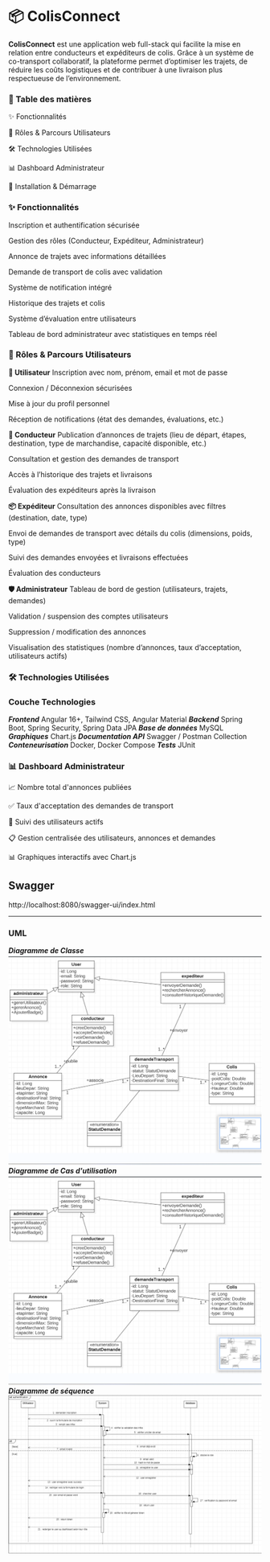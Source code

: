 # **📦 ColisConnect**

**ColisConnect** est une application web full-stack qui facilite la mise en relation entre conducteurs et expéditeurs de colis. Grâce à un système de co-transport collaboratif, la plateforme permet d’optimiser les trajets, de réduire les coûts logistiques et de contribuer à une livraison plus respectueuse de l’environnement.

### **📌 Table des matières**

✨ Fonctionnalités

👥 Rôles & Parcours Utilisateurs

🛠️ Technologies Utilisées

📊 Dashboard Administrateur

🚀 Installation & Démarrage

### ✨ Fonctionnalités

Inscription et authentification sécurisée

Gestion des rôles (Conducteur, Expéditeur, Administrateur)

Annonce de trajets avec informations détaillées

Demande de transport de colis avec validation

Système de notification intégré

Historique des trajets et colis

Système d’évaluation entre utilisateurs

Tableau de bord administrateur avec statistiques en temps réel

### **👥 Rôles & Parcours Utilisateurs**

**🧑 Utilisateur**
Inscription avec nom, prénom, email et mot de passe

Connexion / Déconnexion sécurisées

Mise à jour du profil personnel

Réception de notifications (état des demandes, évaluations, etc.)

**🚛 Conducteur**
Publication d’annonces de trajets (lieu de départ, étapes, destination, type de marchandise, capacité disponible, etc.)

Consultation et gestion des demandes de transport

Accès à l’historique des trajets et livraisons

Évaluation des expéditeurs après la livraison

**📦 Expéditeur**
Consultation des annonces disponibles avec filtres (destination, date, type)

Envoi de demandes de transport avec détails du colis (dimensions, poids, type)

Suivi des demandes envoyées et livraisons effectuées

Évaluation des conducteurs

**🛡️ Administrateur**
Tableau de bord de gestion (utilisateurs, trajets, demandes)

Validation / suspension des comptes utilisateurs

Suppression / modification des annonces

Visualisation des statistiques (nombre d’annonces, taux d’acceptation, utilisateurs actifs)

### **🛠️ Technologies Utilisées**

### Couche	Technologies

**_Frontend_**	Angular 16+, Tailwind CSS, Angular Material
**_Backend_**	Spring Boot, Spring Security, Spring Data JPA
**_Base de données_**	MySQL
**_Graphiques_**	Chart.js 
**_Documentation API_**	Swagger / Postman Collection
**_Conteneurisation_**	Docker, Docker Compose
**_Tests_**	JUnit

### 📊 Dashboard Administrateur

📈 Nombre total d'annonces publiées

✅ Taux d'acceptation des demandes de transport

👥 Suivi des utilisateurs actifs

📋 Gestion centralisée des utilisateurs, annonces et demandes

📊 Graphiques interactifs avec Chart.js

## Swagger

http://localhost:8080/swagger-ui/index.html
_________________________________________________________________________________________

### **UML**

**_Diagramme de Classe_**
![Diagrammes](UML/Diagramme%20de%20classe.png)
**_Diagramme de Cas d'utilisation_**
![Diagrammes](UML/Diagramme%20de%20classe.png)
**_Diagramme de séquence_**
![Diagrammes](UML/séquence.png)
